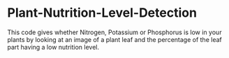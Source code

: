 # Plant-Nutrition-Level-Detection
This code gives whether Nitrogen, Potassium or Phosphorus is low in your plants by looking at an image of a plant leaf and the percentage of the leaf part having a low nutrition level.  
